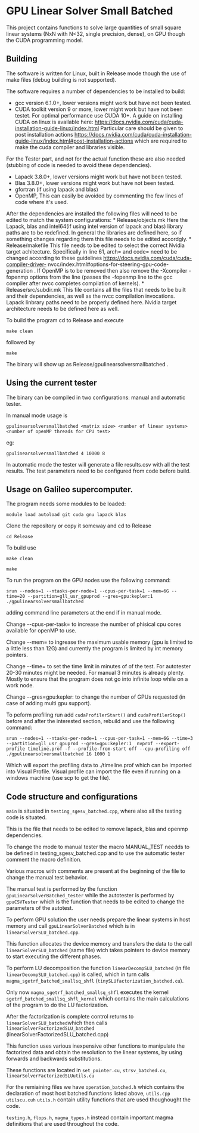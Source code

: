 # GPU Linear Solver Small Batched

This project contains functions to solve large quantities of small square linear systems (NxN with N<32, single precision, dense), on GPU though the CUDA programming model. 

## Building
The software is written for Linux, built in Release mode though the use of make files (debug building is not supported).

The software requires a number of dependencies to be installed to build:

   * gcc version 6.1.0+, lower versions might work but have not been tested.
   * CUDA toolkit version 9 or more, lower might work but have not been testet. For optimal performance use CUDA 10+. 
     A guide on installing CUDA on linux is available here: https://docs.nvidia.com/cuda/cuda-installation-guide-linux/index.html
     Particular care should be given to post installation actions https://docs.nvidia.com/cuda/cuda-installation-guide-linux/index.html#post-installation-actions which are required to make the cuda compiler and libraries visible.
     
For the Tester part, and not for the actual function these are also needed (stubbing of code is needed to avoid these dependencies).

   * Lapack 3.8.0+, lower versions might work but have not been tested.
   * Blas 3.8.0+, lower versions might work but have not been tested.
   * gfortran (if using lapack and blas)
   * OpenMP, This can easily be avoided by commenting the few lines of code where it's used.


After the dependencies are installed the following files will need to be edited to match the system configurations:
    * Release/objects.mk  Here the Lapack, blas and intel64(if using intel version of lapack and blas) library paths are to be redefined. In general the libraries are defined here, so if something changes regarding them this file needs to be         edited accordgly.
    * Release/makefile  This file needs to be edited to select the correct Nvidia target achitecture. Specifically in line 61, arch= and code= need to be changed according to these guidelines https://docs.nvidia.com/cuda/cuda-compiler-driver-       nvcc/index.html#options-for-steering-gpu-code-generation .
      If OpenMP is to be removed then also remove the -Xcompiler -fopenmp options from the line (passes the -fopenmp line to the gcc compiler after nvcc completes compilation of kernels).
    * Release/src/subdir.mk This file contains all the files that needs to be built and their dependencies, as well as the nvcc compilation invocations. Lapack linbrary paths need to be properly defined here. 
      Nvidia target architecture needs to be defined here as well. 

To build the program cd to Release and execute

`make clean`

followed by

`make`

The binary will show up as Release/gpulinearsolversmallbatched .


## Using the current tester

The binary can be compiled in two configurations: manual and automatic tester.

In manual mode usage is

`gpulinearsolversmallbatched <matrix size> <number of linear systems> <number of openMP threads for CPU test>`

eg:

`gpulinearsolversmallbatched 4 10000 8`

In automatic mode the tester will generate a file results.csv with all the test results. The test parameters need to be configured from code before build.

## Usage on Galileo supercomputer.

The program needs some modules to be loaded:

`module load autoload git cuda gnu lapack blas`

Clone the repository or copy it someway and cd to Release

`cd Release`

To build use

`make clean`

`make`

To run the program on the GPU nodes use the following command:

`srun --nodes=1 --ntasks-per-node=1 --cpus-per-task=1 --mem=6G --time=20 --partition=gll_usr_gpuprod --gres=gpu:kepler:1 ./gpulinearsolversmallbatched`

adding command line parameters at the end if in manual mode.

Change --cpus-per-task= to increase the number of phisical cpu cores available for openMP to use.

Change --mem= to ingrease the maximum usable memory (gpu is limited to a little less than 12G) and currently the program is limited by int memory pointers.

Change --time= to set the time limit in minutes of of the test. For autotester 20-30 minutes might be needed. For manual 3 minutes is already plenty. Mostly to ensure that the program does not go into infinite loop while on a work node.

Change --gres=gpu:kepler: to change the number of GPUs requested (in case of adding multi gpu support).

To peform profiling run add `cudaProfilerStart()` and `cudaProfilerStop()` before and after the interested section, rebuild and use the following command:

`srun --nodes=1 --ntasks-per-node=1 --cpus-per-task=1 --mem=6G --time=3 --partition=gll_usr_gpuprod --gres=gpu:kepler:1  nvprof --export-profile timeline.prof -f --profile-from-start off --cpu-profiling off  ./gpulinearsolversmallbatched 16 1000 1`

Which will export the profiling data to ./timeline.prof which can be imported into Visual Profile. Visual profile can import the file even if running on a windows machine (use scp to get the file).

## Code structure and configurations

`main` is situated in `testing_sgesv_batched.cpp`, where also all the testing code is situated.

This is the file that needs to be edited to remove lapack, blas and openmp dependencies. 

To change the mode to manual tester the macro MANUAL_TEST needds to be defined in testing_sgesv_batched.cpp and to use the automatic tester comment the macro definition.

Various macros with comments are present at the beginning of the file to change the manual test behavior.

The manual test is performed by the function `gpuLinearSolverBatched_tester` while the autotester is performed by `gpuCSVTester` which is the function that needs to be edited to change the parameters of the autotest.

To perform GPU solution the user needs prepare the linear systems in host memory and call `gpuLinearSolverBatched` which is in `linearSolverSLU_batched.cpp`. 

This function allocates the device memory and transfers the data to the call `linearSolverSLU_batched` (same file) wich takes pointers to device memory to start executing the different phases.

To perform LU decomposition the function `linearDecompSLU_batched` (in file `linearDecompSLU_batched.cpp`) is called, which in turn calls `magma_sgetrf_batched_smallsq_shfl` (`tinySLUfactorization_batched.cu`).

Only now `magma_sgetrf_batched_smallsq_shfl` executes the kernel  `sgetrf_batched_smallsq_shfl_kernel` which contains the main calculations of the program to do the LU factorization.

After the factorization is complete control returns to `linearSolverSLU_batched`which then calls `linearSolverFactorizedSLU_batched` (linearSolverFactorizedSLU_batched.cpp)

This function uses various inexpensive other functions to manipulate the factorized data and obtain the resolution to the linear systems, by using forwards and backwards substitutions. 

These functions are located in `set_pointer.cu`, `strsv_batched.cu`, `linearSolverFactorizedSLUutils.cu`  

For the remiaining files we have `operation_batched.h` which contains the declaration of most host batched functions listed above, `utils.cpp` `utilscu.cuh` `utils.h` contain utility functions that are used thoughought the code.

`testing.h`, `flops.h`, `magma_types.h` instead contain important magma definitions that are used throughout the code.



